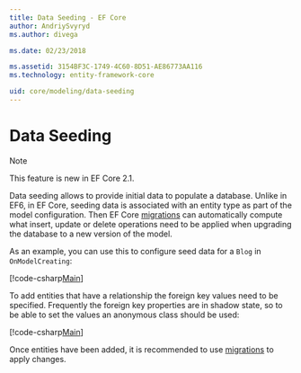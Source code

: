 ```yaml
---
title: Data Seeding - EF Core
author: AndriySvyryd
ms.author: divega

ms.date: 02/23/2018

ms.assetid: 3154BF3C-1749-4C60-8D51-AE86773AA116
ms.technology: entity-framework-core

uid: core/modeling/data-seeding
---
```

# Data Seeding

> [!NOTE]  
> This feature is new in EF Core 2.1.

Data seeding allows to provide initial data to populate a database. Unlike in EF6, in EF Core, seeding data is associated with an entity type as part of the model configuration. Then EF Core [migrations](xref:core/managing-schemas/migrations/index) can automatically compute what insert, update or delete operations need to be applied when upgrading the database to a new version of the model.

As an example, you can use this to configure seed data for a `Blog` in `OnModelCreating`:

[!code-csharp[Main](../../../samples/core/DataSeeding/DataSeedingContext.cs?name=BlogSeed)]

To add entities that have a relationship the foreign key values need to be specified. Frequently the foreign key properties are in shadow state, so to be able to set the values an anonymous class should be used:

[!code-csharp[Main](../../../samples/core/DataSeeding/DataSeedingContext.cs?name=PostSeed)]

Once entities have been added, it is recommended to use [migrations](xref:core/managing-schemas/migrations/index) to apply changes.